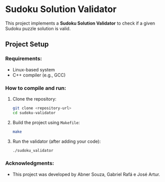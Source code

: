 # Sudoku Solution Validator

This project implements a **Sudoku Solution Validator** to check if a given Sudoku puzzle solution is valid. 

## Project Setup

### Requirements:
- Linux-based system
- C++ compiler (e.g., GCC)

### How to compile and run:

1. Clone the repository:
    ```bash
    git clone <repository-url>
    cd sudoku-validator
    ```

2. Build the project using `Makefile`:
    ```bash
    make
    ```

3. Run the validator (after adding your code):
    ```bash
    ./sudoku_validator
    ```

### Acknowledgments:
- This project was developed by Abner Souza, Gabriel Rafá e José Artur.
